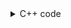 <details><summary>C++ code</summary>

Runtime `220 ms` Beats `51.93%`.<br>
Memory `61.4 MB` Beats `56.18%`.

![](../../../../assets/912.png)

</details>
